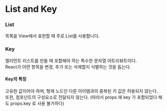 # List and Key

### List
목록을 View에서 표현할 때 주로 List를 사용합니다.



### Key
엘리먼트 리스트를 만들 때 포함해야 하는 특수한 문자열 어트리뷰트이다.<br>
React가 어떤 항목을 변경, 추가 또는 삭제할지 식별하는 것을 돕는다.

#### Key의 특징
고유한 값이어야 하며, 형제 노드인 다른 아이템과의 중복된 키 값은 허용되지 않는다.<br>
또한, 컴포넌트의 구성요소로 전달되지 않는다. (따라서 props 에 key 가 포함되었다 해도 props.key 로 사용 불가하다)
